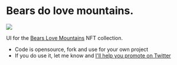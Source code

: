 # Bears do love mountains.

![](./assets/hero.png)

UI for the [Bears Love Mountains](https://bearslovemountains.xyz) NFT collection.

- Code is opensource, fork and use for your own project
- If you do use it, let me know and [I'll help you promote on Twitter](https://twitter.com/spaceagente)
